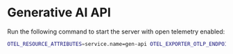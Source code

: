 # Generative AI API

Run the following command to start the server with open telemetry enabled:

```bash
OTEL_RESOURCE_ATTRIBUTES=service.name=gen-api OTEL_EXPORTER_OTLP_ENDPOINT="http://localhost:4317" OTEL_EXPORTER_OTLP_PROTOCOL=grpc opentelemetry-instrument uvicorn --app-dir=src main:app
```
